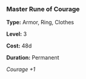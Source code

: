 ### Master Rune of Courage

**Type:** Armor, Ring, Clothes

**Level:** 3

**Cost:** 48d

**Duration:** Permanent

_Courage +1_

